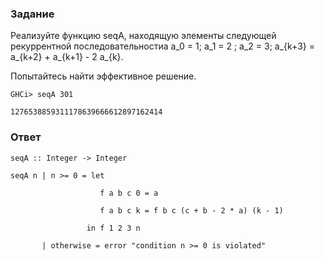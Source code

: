 ### Задание

Реализуйте функцию seqA, находящую элементы следующей рекуррентной последовательностиa a_0 = 1; a_1 = 2 ; a_2 = 3; a_{k+3} = a_{k+2} + a_{k+1} - 2 a_{k}.

Попытайтесь найти эффективное решение.

`GHCi> seqA 301`

`1276538859311178639666612897162414`

### Ответ

`seqA :: Integer -> Integer`

`seqA n | n >= 0 = let`

`                    f a b c 0 = a`

`                    f a b c k = f b c (c + b - 2 * a) (k - 1)`

`                 in f 1 2 3 n`

`       | otherwise = error "condition n >= 0 is violated"`
